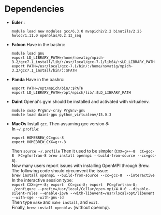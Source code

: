 # Dependencies
* **Euler** :
  ```
  module load new modules gcc/6.3.0 mvapich2/2.2 binutils/2.25 hwloc/1.11.0 openblas/0.2.13_seq
  ```
* **Falcon** Have in the bashrc:
	```
	module load gnu
	export LD_LIBRARY_PATH=/home/novatig/mpich-3.2/gcc7.1_install/lib/:/usr/local/gcc-7.1/lib64/:$LD_LIBRARY_PATH
	export PATH=/usr/local/gcc-7.1/bin/:/home/novatig/mpich-3.2/gcc7.1_install/bin/::$PATH
	```
* **Panda** Have in the bashrc:
	```
	export PATH=/opt/mpich/bin/:$PATH
	export LD_LIBRARY_PATH=/opt/mpich/lib/:$LD_LIBRARY_PATH
	```
* **Daint** Openai's gym should be installed and activated with virtualenv.
	```
	module swap PrgEnv-cray PrgEnv-gnu
	module load daint-gpu python_virtualenv/15.0.3
	```
* **MacOs** Install `gcc`. Then assuming gcc version 8:  
    In `~/.profile`:
    ```
    export HOMEBREW_CC=gcc-8
    export HOMEBREW_CXX=g++-8
    ```
    Then `source ~/.profile`
    Then it used to be simpler (`CXX=g++-8  CC=gcc-8  FC=gfortran-8 brew install openmpi --build-from-source --cc=gcc-8`).  
    Now many users report issues with installing OpenMPI through Brew. The following code should circumvent the issue:  
    `brew install openmpi --build-from-source --cc=gcc-8  --interactive`  
    In the interactive session type:  
    `export CXX=g++-8; export  CC=gcc-8; export  FC=gfortran-8;`  
    `./configure --prefix=/usr/local/Cellar/open-mpi/4.0.0 --disable-silent-rules --enable-ipv6 --with-libevent=/usr/local/opt/libevent --with-sge --with-gnu-ld`  
    Then type `make` and `make install`, and `exit`.  
    Finally, `brew install openblas` (without openmp).
